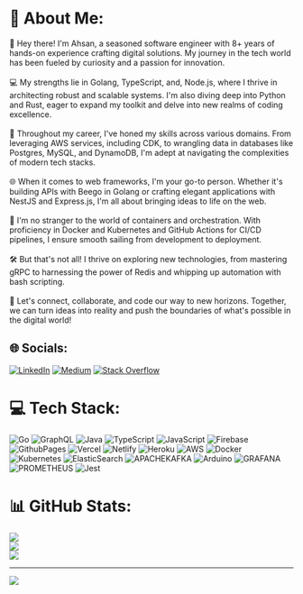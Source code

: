 # 💫 About Me:
👋 Hey there! I'm Ahsan, a seasoned software engineer with 8+ years of hands-on experience crafting digital solutions. My journey in the tech world has been fueled by curiosity and a passion for innovation.<br><br>💻 My strengths lie in Golang, TypeScript, and, Node.js, where I thrive in architecting robust and scalable systems. I'm also diving deep into Python and Rust, eager to expand my toolkit and delve into new realms of coding excellence.<br><br>🚀 Throughout my career, I've honed my skills across various domains. From leveraging AWS services, including CDK, to wrangling data in databases like Postgres, MySQL, and DynamoDB, I'm adept at navigating the complexities of modern tech stacks.<br><br>🌐 When it comes to web frameworks, I'm your go-to person. Whether it's building APIs with Beego in Golang or crafting elegant applications with NestJS and Express.js, I'm all about bringing ideas to life on the web.<br><br>🐳 I'm no stranger to the world of containers and orchestration. With proficiency in Docker and Kubernetes and GitHub Actions for CI/CD pipelines, I ensure smooth sailing from development to deployment.<br><br>🛠️ But that's not all! I thrive on exploring new technologies, from mastering gRPC to harnessing the power of Redis and whipping up automation with bash scripting.<br><br>🌟 Let's connect, collaborate, and code our way to new horizons. Together, we can turn ideas into reality and push the boundaries of what's possible in the digital world!


## 🌐 Socials:
[![LinkedIn](https://img.shields.io/badge/LinkedIn-%230077B5.svg?logo=linkedin&logoColor=white)](https://linkedin.com/in/engr-ahsan) [![Medium](https://img.shields.io/badge/Medium-12100E?logo=medium&logoColor=white)](https://medium.com/@ahsanjamal) [![Stack Overflow](https://img.shields.io/badge/-Stackoverflow-FE7A16?logo=stack-overflow&logoColor=white)](https://stackoverflow.com/users/4258571) 

# 💻 Tech Stack:
![Go](https://img.shields.io/badge/go-%2300ADD8.svg?style=for-the-badge&logo=go&logoColor=white) ![GraphQL](https://img.shields.io/badge/-GraphQL-E10098?style=for-the-badge&logo=graphql&logoColor=white) ![Java](https://img.shields.io/badge/java-%23ED8B00.svg?style=for-the-badge&logo=openjdk&logoColor=white) ![TypeScript](https://img.shields.io/badge/typescript-%23007ACC.svg?style=for-the-badge&logo=typescript&logoColor=white) ![JavaScript](https://img.shields.io/badge/javascript-%23323330.svg?style=for-the-badge&logo=javascript&logoColor=%23F7DF1E) ![Firebase](https://img.shields.io/badge/firebase-%23039BE5.svg?style=for-the-badge&logo=firebase) ![GithubPages](https://img.shields.io/badge/github%20pages-121013?style=for-the-badge&logo=github&logoColor=white) ![Vercel](https://img.shields.io/badge/vercel-%23000000.svg?style=for-the-badge&logo=vercel&logoColor=white) ![Netlify](https://img.shields.io/badge/netlify-%23000000.svg?style=for-the-badge&logo=netlify&logoColor=#00C7B7) ![Heroku](https://img.shields.io/badge/heroku-%23430098.svg?style=for-the-badge&logo=heroku&logoColor=white) ![AWS](https://img.shields.io/badge/AWS-%23FF9900.svg?style=for-the-badge&logo=amazon-aws&logoColor=white) ![Docker](https://img.shields.io/badge/docker-%230db7ed.svg?style=for-the-badge&logo=docker&logoColor=white) ![Kubernetes](https://img.shields.io/badge/kubernetes-%23326ce5.svg?style=for-the-badge&logo=kubernetes&logoColor=white) ![ElasticSearch](https://img.shields.io/badge/-ElasticSearch-005571?style=for-the-badge&logo=elasticsearch) ![APACHEKAFKA](https://img.shields.io/badge/apachekafka-231F20.svg?style=for-the-badge&logo=apachekafka&logoColor=white&color=%23231F20) ![Arduino](https://img.shields.io/badge/-Arduino-00979D?style=for-the-badge&logo=Arduino&logoColor=white) ![GRAFANA](https://img.shields.io/badge/grafana-F46800.svg?style=for-the-badge&logo=grafana&logoColor=white&color=%23F46800) ![PROMETHEUS](https://img.shields.io/badge/prometheus-E6522C.svg?style=for-the-badge&logo=prometheus&logoColor=white&color=%23E6522C) ![Jest](https://img.shields.io/badge/-jest-%23C21325?style=for-the-badge&logo=jest&logoColor=white)
# 📊 GitHub Stats:
![](https://github-readme-stats.vercel.app/api?username=engr-ahsan&theme=nord&hide_border=true&include_all_commits=false&count_private=false)<br/>
![](https://github-readme-streak-stats.herokuapp.com/?user=engr-ahsan&theme=nord&hide_border=true)<br/>
![](https://github-readme-stats.vercel.app/api/top-langs/?username=engr-ahsan&theme=nord&hide_border=true&include_all_commits=false&count_private=false&layout=compact)

---
[![](https://visitcount.itsvg.in/api?id=engr-ahsan&icon=0&color=0)](https://visitcount.itsvg.in)
